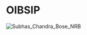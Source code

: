 # OIBSIP
![Subhas_Chandra_Bose_NRB](https://user-images.githubusercontent.com/104294111/183282806-0694ef55-dc73-4228-a474-21f1da93dc6b.jpg)
